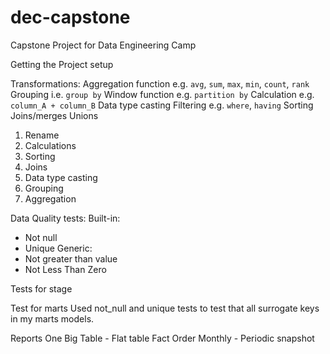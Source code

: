 # dec-capstone
Capstone Project for Data Engineering Camp

Getting the Project setup


Transformations:
Aggregation function e.g. `avg`, `sum`, `max`, `min`, `count`, `rank`
Grouping i.e. `group by`
Window function e.g. `partition by`
Calculation e.g. `column_A + column_B`
Data type casting
Filtering e.g. `where`, `having`
Sorting
Joins/merges
Unions

1. Rename
2. Calculations
3. Sorting
4. Joins
5. Data type casting
6. Grouping
7. Aggregation

Data Quality tests:
Built-in:
- Not null
- Unique
Generic:
- Not greater than value
- Not Less Than Zero

Tests for stage


Test for marts
Used not_null and unique tests to test that all surrogate keys in my marts models. 

Reports
One Big Table - Flat table
Fact Order Monthly - Periodic snapshot
